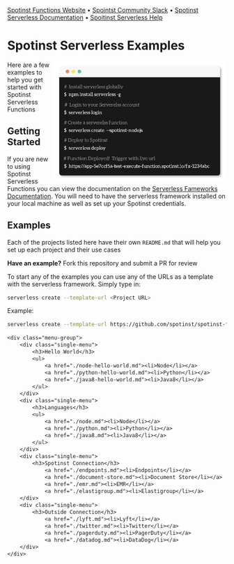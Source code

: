 
[Spotinst Functions Website](https://spotinst.com/products/spotinst-functions/) • [Spointst Community Slack](https://join.slack.com/t/spotinst-community/shared_invite/enQtMjM5MjUzMDYwMzY4LTQ4YjNkODgyNmE3MGE4ZjU3MjdmZmQ0ZTk3NTZmOTNmZmI3NjFhYjYwNzI1MzAxMzM1Yzk3NTY5MDhiN2U3Zjg) • [Spotinst Serverless Documentation](https://serverless.com/framework/docs/providers/spotinst/) • [Spoitinst Serverless Help](https://help.spotinst.com/hc/en-us/categories/115000701089-Spotinst-Functions-)

# Spotinst Serverless Examples

<img align="right" width="400" src="./assets/terminal.jpg" />

Here are a few examples to help you get started with Spotinst Serverless Functions

## Getting Started 

If you are new to using Spotinst Serverless Functions you can view the documentation on the [Serverless Fameworks Documentation](https://serverless.com/framework/docs/providers/spotinst/). You will need to have the serverless framework installed on your local machine as well as set up your Spotinst credentials.

## Examples

Each of the projects listed here have their own `README.md` that will help you set up each project and their use cases

**Have an example?** Fork this repository and submit a PR for review

To start any of the examples you can use any of the URLs as a template with the serverless framework. Simply type in:

```bash
serverless create --template-url <Project URL>
```

Example:

```bash
serverless create --template-url https://github.com/spotinst/spotinst-functions-examples/tree/master/node-spotinst-api-getGroups
```

<style>
.menu-group{
	display:inline-block;
}
.single-menu{
	width: 22%;
	min-height:350px;
    float:left;
    border: 2px solid black;
    border-radius: 5px;
	padding: 10px 10px;
	margin: 10px 10px;
}
</style>

    <div class="menu-group">
		<div class="single-menu">
			<h3>Hello World</h3>
			<ul>
				<a href="./node-hello-world.md"><li>Node</li></a>
				<a href="./python-hello-world.md"><li>Python</li></a>
				<a href="./java8-hello-world.md"><li>Java8</li></a>
			</ul>
		</div>
	   	<div class="single-menu">
			<h3>Languages</h3>
			<ul>
				<a href="./node.md"><li>Node</li></a>
				<a href="./python.md"><li>Python</li></a>
				<a href="./java8.md"><li>Java8</li></a>
			</ul>
		</div>
		<div class="single-menu">
			<h3>Spotinst Connection</h3>
				<a href="./endpoints.md"><li>Endpoints</li></a>
				<a href="./document-store.md"><li>Document Store</li></a>
				<a href="./emr.md"><li>EMR</li></a>
				<a href="./elastigroup.md"><li>Elastigroup</li></a>
		</div>
		<div class="single-menu">
			<h3>Outside Connection</h3>
				<a href="./lyft.md"><li>Lyft</li></a>
				<a href="./twitter.md"><li>Twitter</li></a>
				<a href="./pagerduty.md"><li>PagerDuty</li></a>
				<a href="./datadog.md"><li>DataDog</li></a>
		</div>
    </div>




